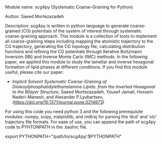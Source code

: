 Module name: scg4py (Systematic Coarse-Graining for Python)

Author: Saeed Mortezazadeh

Description:
scg4py is written in python language to generate coarse-grained (CG) potentials 
of the system of interest through systematic coarse-graining approach. This module 
is a collection of tools to implement all coarse-graining steps including mapping 
the atomistic trajectory to the CG trajectory, generating the CG topology file, 
calculating distribution functions and refining the CG potentials through Iterative 
Boltzmann Inversion (IBI) and Inverse Monte Carlo (IMC) methods. In the following 
paper, we applied this module to study the lamellar and inverse hexagonal formation
of lipid phases at different conditions. If you find this module useful, please cite our paper:

* _Implicit Solvent Systematic Coarse-Graining of Dioleoylphosphatidylethanolamine Lipids: 
from the Inverted Hexagonal to the Bilayer Structure_,
Saeed Mortezazadeh, Yousef Jamali, Hossein Naderi-Manesh, and Alexander P.Lyubartsev, 
(https://doi.org/10.1371/journal.pone.0214673)

For using this code you need python 3 and the following prerequisite modules: 
numpy, scipy, matplotlib, and mdtraj for parsing the ’dcd’ and ’xtc’ trajectory 
file formats. For ease of use, you can append the path of scg4py code to PYHTONPATH
in the .bashrc file.

export PYTHONPATH="/path/to/scg4py/:$PYTHONPATH"
